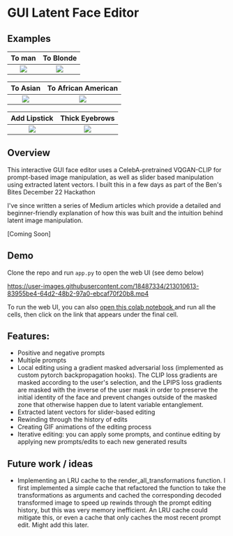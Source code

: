 # GUI Latent Face Editor

## Examples

To man                     |  To Blonde
:-------------------------:|:-------------------------:
![](https://github.com/ErwannMillon/face-editor/blob/main/animations/woman_to_man.gif)  |  ![](https://github.com/ErwannMillon/face-editor/blob/main/animations/blonde.gif)

To Asian                   |  To African American
:-------------------------:|:-------------------------:
![](https://github.com/ErwannMillon/face-editor/blob/main/animations/to_sian.gif)  |  ![](https://github.com/ErwannMillon/face-editor/blob/main/animations/to_black.gif)

Add Lipstick                   |  Thick Eyebrows
:-------------------------:|:-------------------------:
![](https://github.com/ErwannMillon/face-editor/blob/main/animations/add_lipstick.gif)  |  ![](https://github.com/ErwannMillon/face-editor/blob/main/animations/thick_eyebrows.gif)


## Overview
This interactive GUI face editor uses a CelebA-pretrained VQGAN-CLIP for prompt-based image manipulation, as well as slider based manipulation using extracted latent vectors. I built this in a few days as part of the Ben's Bites December 22 Hackathon

I've since written a series of Medium articles which provide a detailed and beginner-friendly explanation of how this was built and the intuition behind latent image manipulation. 

[Coming Soon]

## Demo
Clone the repo and run `app.py` to open the web UI (see demo below)

https://user-images.githubusercontent.com/18487334/213010613-83955be4-64d2-48b2-97a0-ebcaf70f20b8.mp4

To run the web UI, you can also <a href="https://colab.research.google.com/drive/110uAZIRQjQen0rKqcnX_bqUXIahvRsm9?usp=sharing"> open this colab notebook </a> and run all the cells, then click on the link that appears under the final cell. 

## Features:
- Positive and negative prompts
- Multiple prompts
- Local editing using a gradient masked adversarial loss (implemented as custom pytorch backpropagation hooks). The CLIP loss gradients are masked according to the user's selection, and the LPIPS loss gradients are masked with the inverse of the user mask in order to preserve the initial identity of the face and prevent changes outside of the masked zone that otherwise happen due to latent variable entanglement. 
- Extracted latent vectors for slider-based editing
- Rewinding through the history of edits
- Creating GIF animations of the editing process 
- Iterative editing: you can apply some prompts, and continue editing by applying new prompts/edits to each new generated results

## Future work / ideas
- Implementing an LRU cache to the render_all_transformations function. I first implemented a simple cache that refactored the function to take the transformations as arguments and cached the corresponding decoded transformed image to speed up rewinds through the prompt editing history, but this was very memory inefficient. An LRU cache could mitigate this, or even a cache that only caches the most recent prompt edit. Might add this later. 

